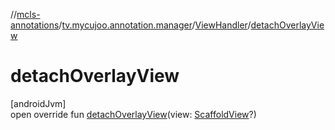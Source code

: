 //[mcls-annotations](../../../index.md)/[tv.mycujoo.annotation.manager](../index.md)/[ViewHandler](index.md)/[detachOverlayView](detach-overlay-view.md)

# detachOverlayView

[androidJvm]\
open override fun [detachOverlayView](detach-overlay-view.md)(view: [ScaffoldView](../../tv.mycujoo.annotation.widget/-scaffold-view/index.md)?)
